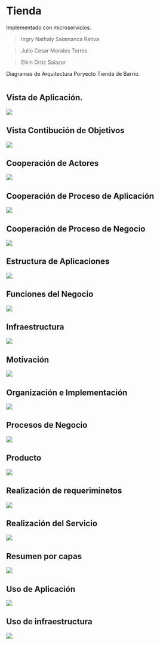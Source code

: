 # Tienda
Implementado con microservicios.


> Ingry Nathaly Salamanca Rativa

> Julio Cesar Morales Torres

> Elkin Ortiz Salazar

Diagramas de Arquitectura Poryecto Tienda de Barrio.
```sh

```

## Vista de Aplicación.
![](Imágenes/Aplicación.png)

## Vista Contibución de Objetivos
![](Imágenes/ContribuciónObjetivos.png)

## Cooperación de Actores
![](Imágenes/Cooperaciónactores.png)

## Cooperación de Proceso de Aplicación
![](Imágenes/CooperaciónAplicación.png)

## Cooperación de Proceso de Negocio
![](Imágenes/CooperaciónProcesoNegocio.png)

## Estructura de Aplicaciones
![](Imágenes/EstructuraAplicaciones.png)

## Funciones del Negocio
![](Imágenes/FuncionesNegocio.png)

## Infraestructura
![](Imágenes/Infraestructura.png)

## Motivación
![](Imágenes/Motivación.png)

## Organización e Implementación
![](Imágenes/OrganizaciónImplementación.png)

## Procesos de Negocio
![](Imágenes/ProcesosNegocio.png)

## Producto
![](Imágenes/Producto.png)

## Realización de requeriminetos
![](Imágenes/Realizaciónrequeriminetos.png)

## Realización del Servicio
![](Imágenes/RealizaciónServicio.png)

## Resumen por capas
![](Imágenes/Resumencapas.png)

## Uso de Aplicación 
![](Imágenes/UsoAplicación.png)

## Uso de infraestructura
![](Imágenes/Usoinfraestructura.png)

